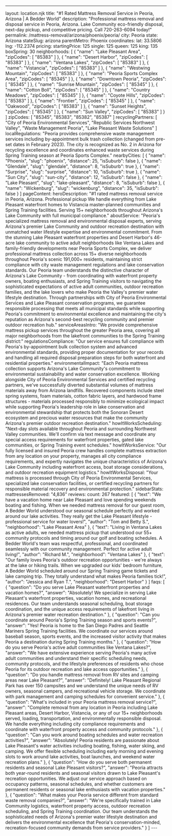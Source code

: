 ---
layout: location.njk
title: "#1 Rated Mattress Removal Service in Peoria, Arizona | A Bedder World"
description: "Professional mattress removal and disposal service in Peoria, Arizona. Lake Community eco-friendly disposal, next-day pickup, and competitive pricing. Call 720-263-6094 today!"
permalink: /mattress-removal/arizona/phoenix/peoria/
city: Peoria state: Arizona stateSlug: arizona parentMetro: Phoenix coordinates: lat: 33.5806 lng: -112.2374 pricing: startingPrice: 125 single: 125 queen: 125 king: 135 boxSpring: 30 neighborhoods: [ { "name": "Lake Pleasant Area", "zipCodes": [ "85383" ] }, { "name": "Desert Harbor", "zipCodes": [ "85383" ] }, { "name": "Ventana Lakes", "zipCodes": [ "85383" ] }, { "name": "Vistancia", "zipCodes": [ "85383" ] }, { "name": "Westwing Mountain", "zipCodes": [ "85383" ] }, { "name": "Peoria Sports Complex Area", "zipCodes": [ "85345" ] }, { "name": "Downtown Peoria", "zipCodes": [ "85345" ] }, { "name": "Sunrise Mountain", "zipCodes": [ "85345" ] }, { "name": "Cotton Boll", "zipCodes": [ "85345" ] }, { "name": "Country Meadows", "zipCodes": [ "85345" ] }, { "name": "Coyote Hills", "zipCodes": [ "85383" ] }, { "name": "Frontier", "zipCodes": [ "85345" ] }, { "name": "Oakwood", "zipCodes": [ "85383" ] }, { "name": "Sunset Heights", "zipCodes": [ "85345" ] }, { "name": "Sun Valley", "zipCodes": [ "85383" ] } ] zipCodes: [ "85345", "85383", "85382", "85387" ] recyclingPartners: [ "City of Peoria Environmental Services", "Republic Services Northwest Valley", "Waste Management Peoria", "Lake Pleasant Waste Solutions" ] localRegulations: "Peoria provides comprehensive waste management services including by-appointment bulk trash collection (changed from pre-set dates in February 2023). The city is recognized as No. 2 in Arizona for recycling excellence and coordinates enhanced waste services during Spring Training season at Peoria Sports Complex." nearbyCities: [ { "name": "Phoenix", "slug": "phoenix", "distance": 25, "isSuburb": false }, { "name": "Glendale", "slug": "glendale", "distance": 8, "isSuburb": true }, { "name": "Surprise", "slug": "surprise", "distance": 10, "isSuburb": true }, { "name": "Sun City", "slug": "sun-city", "distance": 12, "isSuburb": false }, { "name": "Lake Pleasant", "slug": "lake-pleasant", "distance": 8, "isSuburb": false }, { "name": "Wickenburg", "slug": "wickenburg", "distance": 35, "isSuburb": false } ] pageContent: heroDescription: "#1 rated mattress removal service in Peoria, Arizona. Professional pickup We handle everything from Lake Pleasant waterfront homes to Vistancia master-planned communities and Spring Training facilities. Serving 15+ neighborhoods throughout Arizona's Lake Community with full municipal compliance." aboutService: "Peoria's specialized mattress removal and environmental disposal experts, serving Arizona's premier Lake Community and outdoor recreation destination with unmatched water lifestyle expertise and environmental commitment. From the stunning Lake Pleasant waterfront properties and Desert Harbor's 46-acre lake community to active adult neighborhoods like Ventana Lakes and family-friendly developments near Peoria Sports Complex, we deliver professional mattress collection across 15+ diverse neighborhoods throughout Peoria's scenic 191,000+ residents, maintaining strict compliance with city waste management regulations and lake conservation standards. Our Peoria team understands the distinctive character of Arizona's Lake Community - from coordinating with waterfront property owners, boating enthusiasts, and Spring Training visitors to navigating the sophisticated expectations of active adult communities, outdoor recreation families, and the lake lovers who make Peoria the Valley's premier water lifestyle destination. Through partnerships with City of Peoria Environmental Services and Lake Pleasant conservation programs, we guarantee responsible processing that meets all municipal standards while supporting Peoria's commitment to environmental excellence and maintaining the city's reputation as Arizona's second-best recycling community and premier outdoor recreation hub." serviceAreasIntro: "We provide comprehensive mattress pickup services throughout the greater Peoria area, covering all major neighborhoods from the lakefront communities to the Spring Training district:" regulationsCompliance: "Our service ensures full compliance with Peoria's by-appointment bulk collection system and advanced environmental standards, providing proper documentation for your records and handling all required disposal preparation steps for both waterfront and residential properties." environmentalImpact: "Each Peoria mattress collection supports Arizona's Lake Community's commitment to environmental sustainability and water conservation excellence. Working alongside City of Peoria Environmental Services and certified recycling partners, we've successfully diverted substantial volumes of mattress materials away from Arizona landfills. Recovered components include steel spring systems, foam materials, cotton fabric layers, and hardwood frame structures - materials processed responsibly to minimize ecological impact while supporting Peoria's leadership role in lake conservation and environmental stewardship that protects both the Sonoran Desert ecosystem and precious water resources that make the community Arizona's premier outdoor recreation destination." howItWorksScheduling: "Next-day slots available throughout Peoria and surrounding Northwest Valley communities. We'll confirm via text message and coordinate any special access requirements for waterfront properties, gated lake communities, or Spring Training event schedules." howItWorksService: "Our fully licensed and insured Peoria crew handles complete mattress extraction from any location on your property, manages all city compliance requirements, and expertly navigates the unique characteristics of Arizona's Lake Community including waterfront access, boat storage considerations, and outdoor recreation equipment logistics." howItWorksDisposal: "Your mattress is processed through City of Peoria Environmental Services, specialized lake conservation facilities, or certified recycling partners for responsible material recovery and environmental protection." sidebarStats: mattressesRemoved: "4,836" reviews: count: 267 featured: [ { "text": "We have a vacation home near Lake Pleasant and love spending weekends boating and fishing. When we needed mattress removal for our guest room, A Bedder World understood our seasonal schedule perfectly and worked around our lake activities. They really get the Lake Pleasant lifestyle - professional service for water lovers!", "author": "Tom and Betty S.", "neighborhood": "Lake Pleasant Area" }, { "text": "Living in Ventana Lakes as active adults, we needed mattress pickup that understood our 55+ community protocols and timing around our golf and boating schedules. A Bedder World's team was respectful, professional, and coordinated seamlessly with our community management. Perfect for active adult living!", "author": "Richard M.", "neighborhood": "Ventana Lakes" }, { "text": "Our family loves Peoria's outdoor recreation opportunities - we're always at the lake or hiking trails. When we upgraded our kids' bedroom furniture, A Bedder World scheduled around our Spring Training game tickets and lake camping trip. They totally understand what makes Peoria families tick!", "author": "Jessica and Ryan T.", "neighborhood": "Desert Harbor" } ] faqs: [ { "question": "Do you serve Lake Pleasant waterfront properties and vacation homes?", "answer": "Absolutely! We specialize in serving Lake Pleasant's waterfront properties, vacation homes, and recreational residences. Our team understands seasonal scheduling, boat storage coordination, and the unique access requirements of lakefront living in Arizona's premier water recreation destination." }, { "question": "Can you coordinate around Peoria's Spring Training season and sports events?", "answer": "Yes! Peoria is home to the San Diego Padres and Seattle Mariners Spring Training facilities. We coordinate our services around baseball season, sports events, and the increased visitor activity that makes Peoria a destination during Spring Training months." }, { "question": "How do you serve Peoria's active adult communities like Ventana Lakes?", "answer": "We have extensive experience serving Peoria's many active adult communities and understand their specific scheduling needs, community protocols, and the lifestyle preferences of residents who chose Peoria for its outdoor recreation and lake access opportunities." }, { "question": "Do you handle mattress removal from RV sites and camping areas near Lake Pleasant?", "answer": "Definitely! Lake Pleasant Regional Park has over 150 campsites and we understand the unique needs of RV owners, seasonal campers, and recreational vehicle storage. We coordinate with park management and camping schedules for convenient service." }, { "question": "What's included in your Peoria mattress removal service?", "answer": "Complete removal from any location in Peoria including Lake Pleasant areas, Desert Harbor, Vistancia, or any of our 15+ neighborhoods served, loading, transportation, and environmentally responsible disposal. We handle everything including city compliance requirements and coordinate with waterfront property access and community protocols." }, { "question": "Can you work around boating schedules and water recreation activities?", "answer": "Absolutely! Peoria residents are passionate about Lake Pleasant's water activities including boating, fishing, water skiing, and camping. We offer flexible scheduling including early morning and evening slots to work around lake activities, boat launches, and weekend water recreation plans." }, { "question": "How do you serve both permanent residents and seasonal Lake Pleasant visitors?", "answer": "Peoria attracts both year-round residents and seasonal visitors drawn to Lake Pleasant's recreation opportunities. We adjust our service approach based on occupancy patterns, seasonal schedules, and whether customers are permanent residents or seasonal lake enthusiasts with vacation properties." }, { "question": "What makes your Peoria service different from standard waste removal companies?", "answer": "We're specifically trained in Lake Community logistics, waterfront property access, outdoor recreation scheduling, and Spring Training coordination. Our team understands the sophisticated needs of Arizona's premier water lifestyle destination and delivers the environmental excellence that Peoria's conservation-minded, recreation-focused community demands from service providers." } ] ---